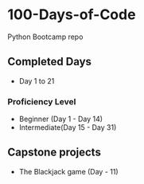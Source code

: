 # 100-Days-of-Code

Python Bootcamp repo

## Completed Days

- Day 1 to 21

### Proficiency Level

- Beginner (Day 1 - Day 14)
- Intermediate(Day 15 - Day 31)

## Capstone projects

- The Blackjack game (Day - 11)
